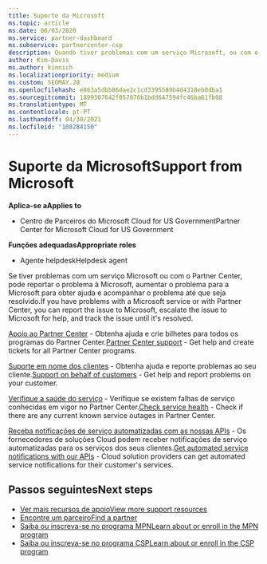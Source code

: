 ```yaml
---
title: Suporte da Microsoft
ms.topic: article
ms.date: 06/03/2020
ms.service: partner-dashboard
ms.subservice: partnercenter-csp
description: Quando tiver problemas com um serviço Microsoft, ou com o Partner Center, pode escalar para a Microsoft para pedir ajuda e rastrear o problema até que seja resolvido.
author: Kim-Davis
ms.author: kimnich
ms.localizationpriority: medium
ms.custom: SEOMAY.20
ms.openlocfilehash: e863a5dbb86dae2c1cd3395589b4d4318eb0dba1
ms.sourcegitcommit: 1899307642f057070b1bdd647594fc46ba61fb08
ms.translationtype: MT
ms.contentlocale: pt-PT
ms.lasthandoff: 04/30/2021
ms.locfileid: "108284150"
---
```

# <a name="support-from-microsoft"></a><span data-ttu-id="87ff2-103">Suporte da Microsoft</span><span class="sxs-lookup"><span data-stu-id="87ff2-103">Support from Microsoft</span></span>

<span data-ttu-id="87ff2-104">**Aplica-se a**</span><span class="sxs-lookup"><span data-stu-id="87ff2-104">**Applies to**</span></span>

- <span data-ttu-id="87ff2-105">Centro de Parceiros do Microsoft Cloud for US Government</span><span class="sxs-lookup"><span data-stu-id="87ff2-105">Partner Center for Microsoft Cloud for US Government</span></span>

<span data-ttu-id="87ff2-106">**Funções adequadas**</span><span class="sxs-lookup"><span data-stu-id="87ff2-106">**Appropriate roles**</span></span>

- <span data-ttu-id="87ff2-107">Agente helpdesk</span><span class="sxs-lookup"><span data-stu-id="87ff2-107">Helpdesk agent</span></span>

<span data-ttu-id="87ff2-108">Se tiver problemas com um serviço Microsoft ou com o Partner Center, pode reportar o problema à Microsoft, aumentar o problema para a Microsoft para obter ajuda e acompanhar o problema até que seja resolvido.</span><span class="sxs-lookup"><span data-stu-id="87ff2-108">If you have problems with a Microsoft service or with Partner Center, you can report the issue to Microsoft, escalate the issue to Microsoft for help, and track the issue until it's resolved.</span></span>

<span data-ttu-id="87ff2-109">[Apoio ao Partner Center](report-problems-with-partner-center.md) - Obtenha ajuda e crie bilhetes para todos os programas do Partner Center.</span><span class="sxs-lookup"><span data-stu-id="87ff2-109">[Partner Center support](report-problems-with-partner-center.md) - Get help and create tickets for all Partner Center programs.</span></span>

<span data-ttu-id="87ff2-110">[Suporte em nome dos clientes](report-problems-on-behalf-of-a-customer.md) - Obtenha ajuda e reporte problemas ao seu cliente.</span><span class="sxs-lookup"><span data-stu-id="87ff2-110">[Support on behalf of customers](report-problems-on-behalf-of-a-customer.md) - Get help and report problems on your customer.</span></span>

<span data-ttu-id="87ff2-111">[Verifique a saúde do serviço](check-service-health.md) - Verifique se existem falhas de serviço conhecidas em vigor no Partner Center.</span><span class="sxs-lookup"><span data-stu-id="87ff2-111">[Check service health](check-service-health.md) - Check if there are any current known service outages in Partner Center.</span></span>

<span data-ttu-id="87ff2-112">[Receba notificações de serviço automatizadas com as nossas APIs](get-automated-service-notifications-with-our-apis.md) - Os fornecedores de soluções Cloud podem receber notificações de serviço automatizadas para os serviços dos seus clientes.</span><span class="sxs-lookup"><span data-stu-id="87ff2-112">[Get automated service notifications with our APIs](get-automated-service-notifications-with-our-apis.md) - Cloud solution providers can get automated service notifications for their customer's services.</span></span>

## <a name="next-steps"></a><span data-ttu-id="87ff2-113">Passos seguintes</span><span class="sxs-lookup"><span data-stu-id="87ff2-113">Next steps</span></span>

- [<span data-ttu-id="87ff2-114">Ver mais recursos de apoio</span><span class="sxs-lookup"><span data-stu-id="87ff2-114">View more support resources</span></span>](https://partner.microsoft.com/support/?stage=1)
- [<span data-ttu-id="87ff2-115">Encontre um parceiro</span><span class="sxs-lookup"><span data-stu-id="87ff2-115">Find a partner</span></span>](find-a-partner.md)
- [<span data-ttu-id="87ff2-116">Saiba ou inscreva-se no programa MPN</span><span class="sxs-lookup"><span data-stu-id="87ff2-116">Learn about or enroll in the MPN program</span></span>](https://partner.microsoft.com/membership)
- [<span data-ttu-id="87ff2-117">Saiba ou inscreva-se no programa CSP</span><span class="sxs-lookup"><span data-stu-id="87ff2-117">Learn about or enroll in the CSP program</span></span>](https://partner.microsoft.com/membership/cloud-solution-provider)
